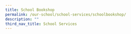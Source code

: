 ```yaml
---
title: School Bookshop
permalink: /our-school/school-services/schoolbookshop/
description: ""
third_nav_title: School Services
---
```

